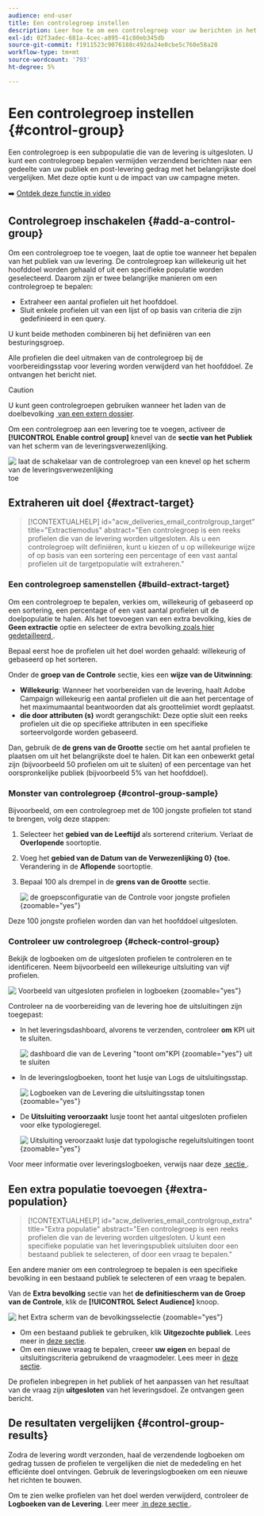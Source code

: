 ```yaml
---
audience: end-user
title: Een controlegroep instellen
description: Leer hoe te om een controlegroep voor uw berichten in het gebruikersinterface van het Web van de Campagne te plaatsen
exl-id: 02f3adec-681a-4cec-a895-41c80eb345db
source-git-commit: f1911523c9076188c492da24e0cbe5c760e58a28
workflow-type: tm+mt
source-wordcount: '793'
ht-degree: 5%

---
```


# Een controlegroep instellen {#control-group}

Een controlegroep is een subpopulatie die van de levering is uitgesloten. U kunt een controlegroep bepalen vermijden verzendend berichten naar een gedeelte van uw publiek en post-levering gedrag met het belangrijkste doel vergelijken. Met deze optie kunt u de impact van uw campagne meten.

➡️ [Ontdek deze functie in video](create-audience.md#video)

## Controlegroep inschakelen {#add-a-control-group}

Om een controlegroep toe te voegen, laat de optie toe wanneer het bepalen van het publiek van uw levering. De controlegroep kan willekeurig uit het hoofddoel worden gehaald of uit een specifieke populatie worden geselecteerd. Daarom zijn er twee belangrijke manieren om een controlegroep te bepalen:

* Extraheer een aantal profielen uit het hoofddoel.
* Sluit enkele profielen uit van een lijst of op basis van criteria die zijn gedefinieerd in een query.

U kunt beide methoden combineren bij het definiëren van een besturingsgroep.

Alle profielen die deel uitmaken van de controlegroep bij de voorbereidingsstap voor levering worden verwijderd van het hoofddoel. Ze ontvangen het bericht niet.

>[!CAUTION]
>
>U kunt geen controlegroepen gebruiken wanneer het laden van de doelbevolking [&#x200B; van een extern dossier &#x200B;](file-audience.md).

Om een controlegroep aan een levering toe te voegen, activeer de **[!UICONTROL Enable control group]** knevel van de **sectie van het Publiek** van het scherm van de leveringsverwezenlijking.

![&#x200B; laat de schakelaar van de controlegroep van een knevel op het scherm van de leveringsverwezenlijking &#x200B;](assets/control-group1.png) toe

## Extraheren uit doel {#extract-target}

>[!CONTEXTUALHELP]
>id="acw_deliveries_email_controlgroup_target"
>title="Extractiemodus"
>abstract="Een controlegroep is een reeks profielen die van de levering worden uitgesloten. Als u een controlegroep wilt definiëren, kunt u kiezen of u op willekeurige wijze of op basis van een sortering een percentage of een vast aantal profielen uit de targetpopulatie wilt extraheren."

### Een controlegroep samenstellen {#build-extract-target}

Om een controlegroep te bepalen, verkies om, willekeurig of gebaseerd op een sortering, een percentage of een vast aantal profielen uit de doelpopulatie te halen. Als het toevoegen van een extra bevolking, kies de **Geen extractie** optie en selecteer de extra bevolking [&#x200B; zoals hier gedetailleerd &#x200B;](#extra-population).

Bepaal eerst hoe de profielen uit het doel worden gehaald: willekeurig of gebaseerd op het sorteren.

Onder de **groep van de Controle** sectie, kies een **wijze van de Uitwinning**:

* **Willekeurig**: Wanneer het voorbereiden van de levering, haalt Adobe Campaign willekeurig een aantal profielen uit die aan het percentage of het maximumaantal beantwoorden dat als groottelimiet wordt geplaatst.
* **die door attributen (s)** wordt gerangschikt: Deze optie sluit een reeks profielen uit die op specifieke attributen in een specifieke sorteervolgorde worden gebaseerd.

Dan, gebruik de **de grens van de Grootte** sectie om het aantal profielen te plaatsen om uit het belangrijkste doel te halen. Dit kan een onbewerkt getal zijn (bijvoorbeeld 50 profielen om uit te sluiten) of een percentage van het oorspronkelijke publiek (bijvoorbeeld 5% van het hoofddoel).

### Monster van controlegroep {#control-group-sample}

Bijvoorbeeld, om een controlegroep met de 100 jongste profielen tot stand te brengen, volg deze stappen:

1. Selecteer het **gebied van de Leeftijd** als sorterend criterium. Verlaat de **Overlopende** soortoptie.
1. Voeg het **gebied van de Datum van de Verwezenlijking 0&rbrace; &lbrace;toe.** Verandering in de **Aflopende** soortoptie.
1. Bepaal 100 als drempel in de **grens van de Grootte** sectie.

   ![&#x200B; de groepsconfiguratie van de Controle voor jongste profielen &#x200B;](assets/control-group2.png){zoomable="yes"}

Deze 100 jongste profielen worden dan van het hoofddoel uitgesloten.

### Controleer uw controlegroep {#check-control-group}

Bekijk de logboeken om de uitgesloten profielen te controleren en te identificeren. Neem bijvoorbeeld een willekeurige uitsluiting van vijf profielen.

![&#x200B; Voorbeeld van uitgesloten profielen in logboeken &#x200B;](assets/control-group4.png){zoomable="yes"}

Controleer na de voorbereiding van de levering hoe de uitsluitingen zijn toegepast:

* In het leveringsdashboard, alvorens te verzenden, controleer **om** KPI uit te sluiten.

  ![&#x200B; dashboard die van de Levering &quot;toont om&quot;KPI &#x200B;](assets/control-group5.png){zoomable="yes"} uit te sluiten

* In de leveringslogboeken, toont het lusje van Logs de uitsluitingsstap.

  ![&#x200B; Logboeken van de Levering die uitsluitingsstap tonen &#x200B;](assets/control-group-sample-logs.png){zoomable="yes"}

<!--

 * The **Exclusion logs** tab displays each profile and the related exclusion **Reason**.

    ![](assets/control-group6.png){zoomable="yes"}

-->

* De **Uitsluiting veroorzaakt** lusje toont het aantal uitgesloten profielen voor elke typologieregel.

  ![&#x200B; Uitsluiting veroorzaakt lusje dat typologische regeluitsluitingen toont &#x200B;](assets/control-group7.png){zoomable="yes"}

Voor meer informatie over leveringslogboeken, verwijs naar deze [&#x200B; sectie &#x200B;](../monitor/delivery-logs.md).

## Een extra populatie toevoegen {#extra-population}

>[!CONTEXTUALHELP]
>id="acw_deliveries_email_controlgroup_extra"
>title="Extra populatie"
>abstract="Een controlegroep is een reeks profielen die van de levering worden uitgesloten. U kunt een specifieke populatie van het leveringspubliek uitsluiten door een bestaand publiek te selecteren, of door een vraag te bepalen."

Een andere manier om een controlegroep te bepalen is een specifieke bevolking in een bestaand publiek te selecteren of een vraag te bepalen.

Van de **Extra bevolking** sectie van het **de definitiescherm van de Groep van de Controle**, klik de **[!UICONTROL Select Audience]** knoop.

![&#x200B; het Extra scherm van de bevolkingsselectie &#x200B;](assets/control-group3.png){zoomable="yes"}

* Om een bestaand publiek te gebruiken, klik **Uitgezochte publiek**. Lees meer in [deze sectie](add-audience.md).
* Om een nieuwe vraag te bepalen, creeer **uw eigen** en bepaal de uitsluitingscriteria gebruikend de vraagmodeler. Lees meer in [deze sectie](../query/query-modeler-overview.md).

De profielen inbegrepen in het publiek of het aanpassen van het resultaat van de vraag zijn **uitgesloten** van het leveringsdoel. Ze ontvangen geen bericht.

## De resultaten vergelijken {#control-group-results}

Zodra de levering wordt verzonden, haal de verzendende logboeken om gedrag tussen de profielen te vergelijken die niet de mededeling en het efficiënte doel ontvingen. Gebruik de leveringslogboeken om een nieuwe het richten te bouwen.

Om te zien welke profielen van het doel werden verwijderd, controleer de **Logboeken van de Levering**. Leer meer [&#x200B; in deze sectie &#x200B;](#check-control-group).